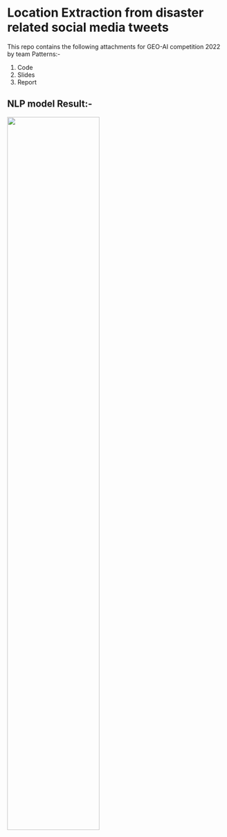 # Location Extraction from disaster related social media tweets
This repo contains the following attachments for GEO-AI competition 2022 by team Patterns:-

1) Code
2) Slides 
3) Report

## NLP model Result:-

<img src="https://user-images.githubusercontent.com/89546195/230789508-61fa2bf1-545b-4f6f-a017-8376ede97159.png" width=65% height=65%>


